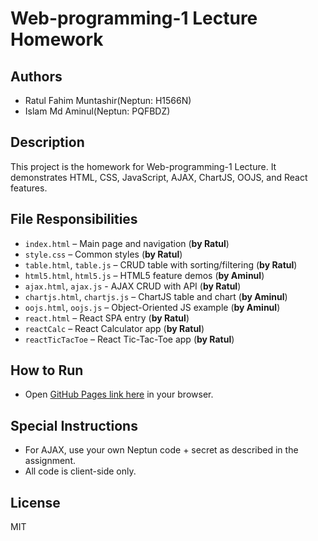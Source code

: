 # Web-programming-1 Lecture Homework

## Authors
- Ratul Fahim Muntashir(Neptun: H1566N)
- Islam Md Aminul(Neptun: PQFBDZ)

## Description
This project is the homework for Web-programming-1 Lecture. It demonstrates HTML, CSS, JavaScript, AJAX, ChartJS, OOJS, and React features.

## File Responsibilities

- `index.html` – Main page and navigation (**by Ratul**)
- `style.css` – Common styles (**by Ratul**)
- `table.html`, `table.js` – CRUD table with sorting/filtering (**by Ratul**)
- `html5.html`, `html5.js` – HTML5 feature demos (**by Aminul**)
- `ajax.html`, `ajax.js` - AJAX CRUD with API (**by Ratul**)
- `chartjs.html`, `chartjs.js` – ChartJS table and chart (**by Aminul**)
- `oojs.html`, `oojs.js` – Object-Oriented JS example (**by Aminul**)
- `react.html` – React SPA entry (**by Ratul**)
- `reactCalc` – React Calculator app (**by Ratul**)
- `reactTicTacToe` – React Tic-Tac-Toe app (**by Ratul**)

## How to Run

- Open [GitHub Pages link here](https://github.com/ratul-420/web-programming-1-homework) in your browser.

## Special Instructions

- For AJAX, use your own Neptun code + secret as described in the assignment.
- All code is client-side only.

## License

MIT
